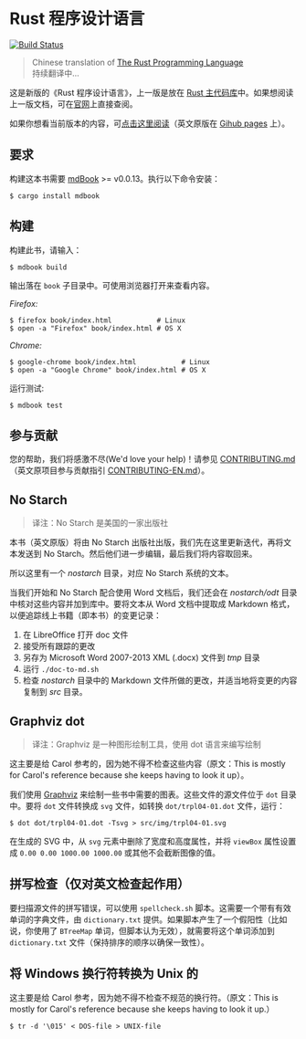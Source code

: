 # Rust 程序设计语言

[![Build Status](https://travis-ci.org/rust-lang/book.svg?branch=master)](https://travis-ci.org/rust-lang/book)

> Chinese translation of [The Rust Programming Language][book-en]  
> 持续翻译中...

[book-en]: https://github.com/rust-lang/book

这是新版的《Rust 程序设计语言》，上一版是放在 [Rust 主代码库][src]中。如果想阅读上一版文档，可在[官网][prod]上直接查阅。

[src]: https://github.com/rust-lang/rust/tree/master/src/doc/book
[prod]: https://doc.rust-lang.org/book/

如果你想看当前版本的内容，可[点击这里阅读][html-cn]（英文原版在 [Gihub pages][html] 上）。

[html-cn]: https://rustwiki.org/zh-CN/book
[html]: http://rust-lang.github.io/book/

## 要求

构建这本书需要 [mdBook] >= v0.0.13。执行以下命令安装：

[mdBook]: https://github.com/azerupi/mdBook

```
$ cargo install mdbook
```

## 构建

构建此书，请输入：

```
$ mdbook build
```

输出落在 `book` 子目录中。可使用浏览器打开来查看内容。

_Firefox:_
```
$ firefox book/index.html           # Linux
$ open -a "Firefox" book/index.html # OS X
```

_Chrome:_
```
$ google-chrome book/index.html           # Linux
$ open -a "Google Chrome" book/index.html # OS X
```

运行测试:

```
$ mdbook test
```

## 参与贡献

您的帮助，我们将感激不尽(We'd love your help)！请参见 [CONTRIBUTING.md][contrib-cn]（英文原项目参与贡献指引 [CONTRIBUTING-EN.md][contrib]）。

[contrib-cn]: https://github.com/rust-lang-cn/book-cn/blob/master/CONTRIBUTING.md
[contrib]: https://github.com/rust-lang/book/blob/master/CONTRIBUTING.md

## No Starch

> 译注：No Starch 是美国的一家出版社

本书（英文原版）将由 No Starch 出版社出版，我们先在这里更新迭代，再将文本发送到 No Starch。然后他们进一步编辑，最后我们将内容取回来。

所以这里有一个 *nostarch* 目录，对应 No Starch 系统的文本。

当我们开始和 No Starch 配合使用 Word 文档后，我们还会在 *nostarch/odt* 目录中核对这些内容并加到库中。要将文本从 Word 文档中提取成 Markdown 格式，以便追踪线上书籍（即本书）的变更记录：

1. 在 LibreOffice 打开 doc 文件
1. 接受所有跟踪的更改
1. 另存为 Microsoft Word 2007-2013 XML (.docx) 文件到 *tmp* 目录
1. 运行 `./doc-to-md.sh`
1. 检查 *nostarch* 目录中的 Markdown 文件所做的更改，并适当地将变更的内容复制到 *src* 目录。

## Graphviz dot

> 译注：Graphviz 是一种图形绘制工具，使用 dot 语言来编写绘制

这主要是给 Carol 参考的，因为她不得不检查这些内容（原文：This is mostly for Carol's reference because she keeps having to look it up）。

我们使用 [Graphviz](http://graphviz.org/) 来绘制一些书中需要的图表。这些文件的源文件位于 `dot` 目录中。要将 `dot` 文件转换成 `svg` 文件，如转换 `dot/trpl04-01.dot` 文件，运行：

```
$ dot dot/trpl04-01.dot -Tsvg > src/img/trpl04-01.svg
```

在生成的 SVG 中，从 `svg` 元素中删除了宽度和高度属性，并将 `viewBox` 属性设置成 `0.00 0.00 1000.00 1000.00` 或其他不会截断图像的值。

## 拼写检查（仅对英文检查起作用）

要扫描源文件的拼写错误，可以使用 `spellcheck.sh` 脚本。这需要一个带有有效单词的字典文件，由 `dictionary.txt` 提供。如果脚本产生了一个假阳性（比如说，你使用了 `BTreeMap` 单词，但脚本认为无效），就需要将这个单词添加到 `dictionary.txt` 文件（保持排序的顺序以确保一致性）。

## 将 Windows 换行符转换为 Unix 的

这主要是给 Carol 参考，因为她不得不检查不规范的换行符。（原文：This is mostly for Carol's reference because she keeps having to look it up.）

```
$ tr -d '\015' < DOS-file > UNIX-file
```
